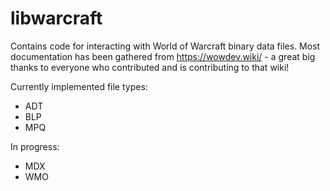 libwarcraft
=======
Contains code for interacting with World of Warcraft binary data files.
Most documentation has been gathered from https://wowdev.wiki/ - a great big thanks to everyone who contributed and is contributing to that wiki!

Currently implemented file types:
* ADT
* BLP
* MPQ

In progress:
* MDX
* WMO
